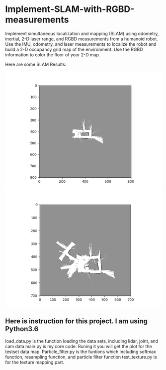 # Implement-SLAM-with-RGBD-measurements



Implement simultaneous localization and mapping (SLAM) using odometry,  inertial,  2-D laser
range, and RGBD measurements from a humanoid robot. Use the IMU, odometry, and laser measurements
to localize the robot and build a 2-D occupancy grid map of the environment.  Use the RGBD information
to color the floor of your 2-D map.

Here are some SLAM Results:

![image0](./0.png)
![image4](./4.png)



## Here is instruction for this project. I am using Python3.6
load_data.py is the function loading the data sets, including lidar, joint, and cam data
main.py is my core code. Runing it you will get the plot for the testset data  map.
Particle_filter.py is the funtions which including softmax function, resampling function, and particle filter function
test_texture.py is for the texture mapping part.



